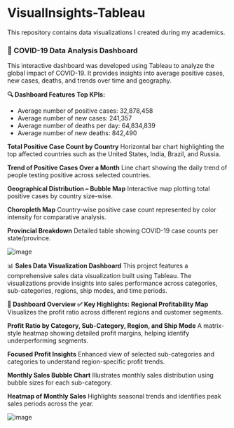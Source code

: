 # VisualInsights-Tableau
This repository contains data visualizations I created during my academics.

### 🦠 COVID-19 Data Analysis Dashboard
This interactive dashboard was developed using Tableau to analyze the global impact of COVID-19. It provides insights into average positive cases, new cases, deaths, and trends over time and geography.

**🔍 Dashboard Features**
**Top KPIs:**
- Average number of positive cases: 32,878,458
- Average number of new cases: 241,357
- Average number of deaths per day: 64,834,839
- Average number of new deaths: 842,490

**Total Positive Case Count by Country**
Horizontal bar chart highlighting the top affected countries such as the United States, India, Brazil, and Russia.

**Trend of Positive Cases Over a Month**
Line chart showing the daily trend of people testing positive across selected countries.

**Geographical Distribution – Bubble Map**
Interactive map plotting total positive cases by country size-wise.

**Choropleth Map**
Country-wise positive case count represented by color intensity for comparative analysis.

**Provincial Breakdown**
Detailed table showing COVID-19 case counts per state/province.

![image](https://github.com/user-attachments/assets/212d9996-aaa4-4a0e-b37f-e9b7073a0c44)



📊 **Sales Data Visualization Dashboard**
This project features a comprehensive sales data visualization built using Tableau. The visualizations provide insights into sales performance across categories, sub-categories, regions, ship modes, and time periods.

**📌 Dashboard Overview**
**✅ Key Highlights:**
**Regional Profitability Map**
Visualizes the profit ratio across different regions and customer segments.

**Profit Ratio by Category, Sub-Category, Region, and Ship Mode**
A matrix-style heatmap showing detailed profit margins, helping identify underperforming segments.

**Focused Profit Insights**
Enhanced view of selected sub-categories and categories to understand region-specific profit trends.

**Monthly Sales Bubble Chart**
Illustrates monthly sales distribution using bubble sizes for each sub-category.

**Heatmap of Monthly Sales**
Highlights seasonal trends and identifies peak sales periods across the year.

![image](https://github.com/user-attachments/assets/d0c65a01-2001-4913-8f20-93a110f210d8)



